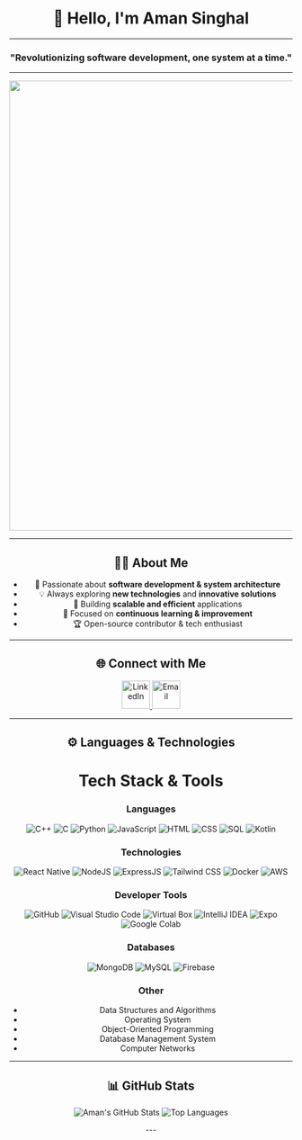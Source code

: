 <div align="center">

# 👋 Hello, I'm Aman Singhal

---

### "Revolutionizing software development, one system at a time."

---

<img src="https://user-images.githubusercontent.com/74038190/225813708-98b745f2-7d22-48cf-9150-083f1b00d6c9.gif" width="800"/>

---

## 👨‍💻 About Me
- 🚀 Passionate about **software development & system architecture**
- 💡 Always exploring **new technologies** and **innovative solutions**
- 🔧 Building **scalable and efficient** applications
- 🎯 Focused on **continuous learning & improvement**
- 🏆 Open-source contributor & tech enthusiast

---

## 🌐 Connect with Me  
<p align="center">
  <a href="https://www.linkedin.com/in/aman-singhall/" target="_blank">
    <img src="https://user-images.githubusercontent.com/74038190/235294012-0a55e343-37ad-4b0f-924f-c8431d9d2483.gif" alt="LinkedIn" width="50"/>
  </a>
  <a href="mailto:amansinghal20@icloud.com">
    <img src="https://user-images.githubusercontent.com/74038190/216122065-2f028bae-25d6-4a3c-bc9f-175394ed5011.png" alt="Email" width="50"/>
  </a>
</p>

---

## ⚙️ Languages & Technologies
# Tech Stack & Tools

### Languages
![C++](https://skillicons.dev/icons?i=cpp)
![C](https://skillicons.dev/icons?i=c)
![Python](https://skillicons.dev/icons?i=python)
![JavaScript](https://skillicons.dev/icons?i=javascript)
![HTML](https://skillicons.dev/icons?i=html)
![CSS](https://skillicons.dev/icons?i=css)
![SQL](https://skillicons.dev/icons?i=mysql)
![Kotlin](https://skillicons.dev/icons?i=kotlin)

### Technologies
![React Native](https://skillicons.dev/icons?i=react)
![NodeJS](https://skillicons.dev/icons?i=nodejs)
![ExpressJS](https://skillicons.dev/icons?i=express)
![Tailwind CSS](https://skillicons.dev/icons?i=tailwind)
![Docker](https://skillicons.dev/icons?i=docker)
![AWS](https://skillicons.dev/icons?i=aws)

### Developer Tools
![GitHub](https://skillicons.dev/icons?i=github)
![Visual Studio Code](https://skillicons.dev/icons?i=vscode)
![Virtual Box](https://upload.wikimedia.org/wikipedia/commons/d/d5/Virtualbox_logo.png)
![IntelliJ IDEA](https://skillicons.dev/icons?i=idea)
![Expo](https://upload.wikimedia.org/wikipedia/commons/3/3c/Expo_Icon.svg)
![Google Colab](https://upload.wikimedia.org/wikipedia/commons/d/d0/Google_Colaboratory_SVG_Logo.svg)

### Databases
![MongoDB](https://skillicons.dev/icons?i=mongodb)
![MySQL](https://skillicons.dev/icons?i=mysql)
![Firebase](https://skillicons.dev/icons?i=firebase)

### Other
- Data Structures and Algorithms
- Operating System
- Object-Oriented Programming
- Database Management System
- Computer Networks

---

## 📊 GitHub Stats
![Aman's GitHub Stats](https://github-readme-stats.vercel.app/api?username=TROCK3338&show_icons=true&theme=tokyonight)
![Top Languages](https://github-readme-stats.vercel.app/api/top-langs/?username=TROCK3338&layout=compact&theme=tokyonight)

---</div>
